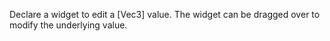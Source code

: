 Declare a widget to edit a [Vec3] value. The widget can be dragged over to modify the underlying value.